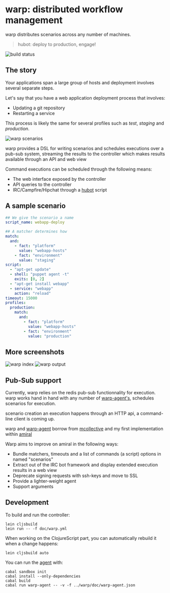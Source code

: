warp: distributed workflow management
=====================================

warp distributes scenarios across any number of machines.

> hubot: deploy to production, engage!

![build status](https://travis-ci.org/pyr/warp.svg)

## The story

Your applications span a large group of hosts and deployment
involves several separate steps.

Let's say that you have a web application deployment process
that involves:

- Updating a git repository
- Restarting a service

This process is likely the same for several profiles such as
*test*, *staging* and *production*.

![warp scenarios](http://i.imgur.com/6svdQH9.png)

warp provides a DSL for writing scenarios and schedules
executions over a pub-sub system, streaming the results
to the controller which makes results available through
an API and web view

Command executions can be scheduled through the following means:

- The web interface exposed by the controller
- API queries to the controller
- IRC/Campfire/Hipchat through a [hubot](http://hubot.github.io) script

## A sample scenario

```yaml
## We give the scenario a name
script_name: webapp-deploy

## A matcher determines how 
match:
  and:
    - fact: "platform"
      value: "webapp-hosts"
    - fact: "environment"
      value: "staging"
script:
  - "apt-get update"
  - shell: "puppet agent -t"
    exits: [0, 2]
  - "apt-get install webapp"
  - service: "webapp"
    action: "reload"
timeout: 15000
profiles:
  production:
    match:
      and:
        - fact: "platform"
          value: "webapp-hosts"
        - fact: "environment"
          value: "production"
```

## More screenshots

![warp index](http://i.imgur.com/qawWTTX.png)
![warp output](http://i.imgur.com/sYVRCHf.png)

## Pub-Sub support

Currently, warp relies on the redis pub-sub functionnality
for execution. 
warp works hand in hand with any number of
[warp-agent's](https://github.com/pyr/warp-agent), schedules
scenarios for execution.

scenario creation an execution happens through an HTTP api,
a command-line client is coming up.

warp and [warp-agent](https://github.com/pyr/warp-agent) borrow
from [mcollective](http://puppetlabs.com/mcollective) and my first
implementation within [amiral](https://github.com/pyr/amiral)

Warp aims to improve on amiral in the following ways:

- Bundle matchers, timeouts and a list of commands (a script) options
  in named "scenarios"
- Extract out of the IRC bot framework and display extended execution
  results in a web view
- Deprecate signing requests with ssh-keys and move to SSL
- Provide a lighter-weight agent
- Support arguments

## Development

To build and run the controller:

    lein cljsbuild
    lein run -- -f doc/warp.yml

When working on the ClojureScript part, you can automatically rebuild
it when a change happens:

    lein cljsbuild auto

You can run the [agent](https://github.com/pyr/warp-agent) with:

    cabal sandbox init
    cabal install --only-dependencies
    cabal build
    cabal run warp-agent -- -v -f ../warp/doc/warp-agent.json
